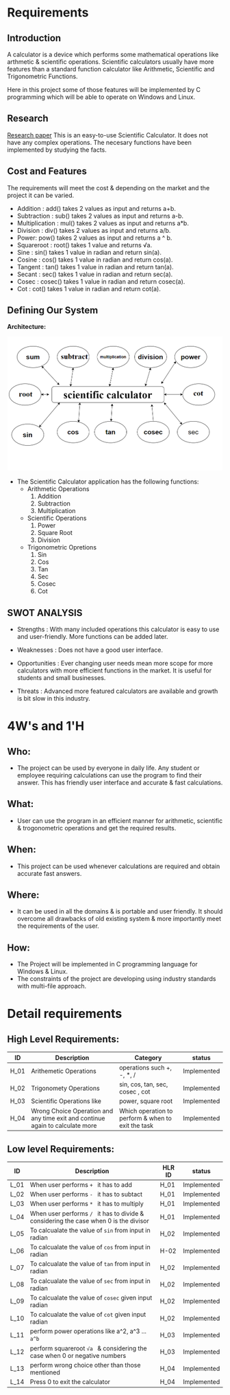 # Requirements
## Introduction

A calculator is a device which performs some mathematical operations like arthmetic  & scientific operations. Scientific calculators usually have more features than a standard function calculator like Arithmetic, Scientific and Trigonometric Functions.

Here in this project some of those features will be implemented by C programming which will be able to operate on Windows and Linux.

## Research
[Research paper](https://www.informs.org/Publications/INFORMS-Journals/Mathematics-of-Operations-Research)
This is an easy-to-use Scientific Calculator. It does not have any complex operations. The necesary functions have been implemented by studying the facts.

## Cost and Features
The requirements will meet the cost & depending on the market and the project it can be varied.

- Addition : add() takes 2 values as input and returns a+b.
- Subtraction : sub() takes 2 values as input and returns a-b.
- Multiplication : mul() takes 2 values as input and returns a*b.
- Division : div() takes 2 values as input and returns a/b.
- Power: pow() takes 2 values as input and returns a ^ b.
- Squareroot : root() takes 1 value and returns √a.
- Sine : sin() takes 1 value in radian and return sin(a).
- Cosine : cos() takes 1 value in radian and return cos(a).
- Tangent : tan() takes 1 value in radian and return tan(a).
- Secant : sec() takes 1 value in radian and return sec(a).
- Cosec : cosec() takes 1 value in radian and return cosec(a).
- Cot : cot() takes 1 value in radian and return cot(a).

## Defining Our System
  **Architecture:**
  
   ![Architecture](https://github.com/richik500/MiniProject/blob/main/images/CALCULATOR.png)

   
 - The Scientific Calculator application has the following functions:
	 -  Arithmetic Operations
		 1. Addition 
		 2. Subtraction
		 3. Multiplication
	 -  Scientific Operations
		 1. Power
		 2. Square Root
	 	 3. Division
	 - Trigonometric Opretions
		 1. Sin     
		 2. Cos     
		 3. Tan     
		 4. Sec
		 5. Cosec
		 6. Cot	 
    

## SWOT ANALYSIS
 
- Strengths : With many included operations this calculator is easy to use and user-friendly. More functions can be added later.

- Weaknesses : Does not have a good user interface.

- Opportunities : Ever changing user needs mean more scope for more calculators with more efficient functions in the market. It is useful for students and small businesses. 

- Threats : Advanced more featured calculators are available and growth is bit slow in this industry.


# 4W&#39;s and 1&#39;H

## Who:

- The project can be used by everyone in daily life. Any student or employee requiring calculations can use the program to find their answer. This has friendly user interface and accurate & fast calculations.

## What:

- User can use the program in an efficient manner for arithmetic, scientific & trogonometric operations and get the required results.


## When:

- This project can be used whenever calculations are required  and obtain accurate fast answers.

## Where:

- It can be used in all the domains & is portable and user friendly. It should overcome all drawbacks of old existing system & more importantly meet the requirements of the user.

## How:

- The Project will be implemented in C programming language for Windows & Linux.
- The constraints of the project are developing using industry standards with multi-file approach.

# Detail requirements
## High Level Requirements:
|ID| Description |Category|status|
|--|------------|------|---------|
|H_01 |Arithemetic Operations| operations such +, -, *, / |Implemented
|H_02 |Trigonomety Operations|sin, cos, tan, sec, cosec , cot|Implemented
|H_03|Scientific Operations like |power, square root|Implemented
|H_04|Wrong Choice Operation and any time exit and continue again to calculate more | Which operation to perform & when to exit the task |Implemented


##  Low level Requirements:
|ID| Description |HLR ID | status|
|--|------------|------|---------|
|L_01 |When user performs `+ ` it has to add  |H_01|Implemented
|L_02 |When user performs `- ` it has to subtact |H_01|Implemented
|L_03|When user performs `* ` it has to multiply  |H_01 |Implemented
|L_04|When user performs `/ ` it has to divide & considering the case when 0 is the divisor  |H_01 |Implemented
|L_05|To calcualate the value of `sin` from input in radian |H_02 |Implemented
|L_06|To calcualate the value of `cos` from input in radian |H-02 |Implemented
|L_07|To calcualate the value of `tan` from input in radian |H_02 |Implemented
|L_08|To calcualate the value of `sec` from input in radian |H_02 |Implemented
|L_09|To calcualate the value of `cosec` given input radian |H_02 |Implemented
|L_10|To calcualate the value of `cot` given input radian |H_02 |Implemented
|L_11|perform power operations like a^2, a^3 ... `a^b` |H_03 |Implemented
|L_12|perform squareroot `√a ` & considering the case when 0 or negative numbers |H_03 |Implemented
|L_13|perform wrong choice other than those mentioned|H_04 |Implemented
|L_14|Press 0 to exit the calculator |H_04 |Implemented

